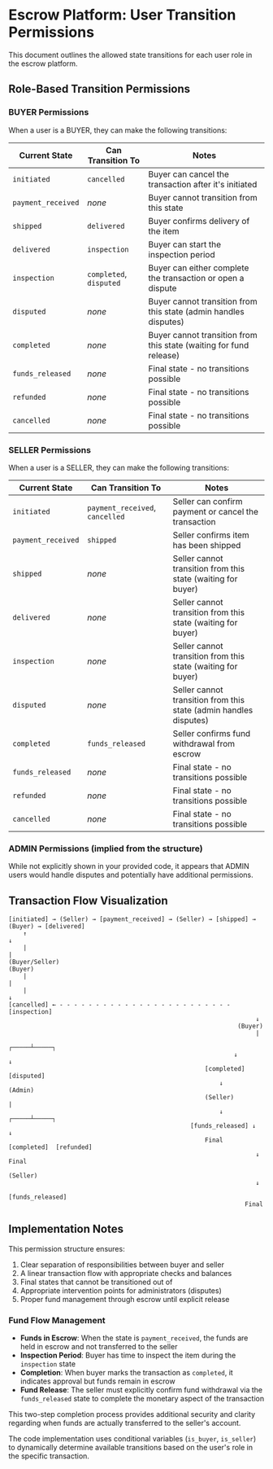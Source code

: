 # Escrow Platform: User Transition Permissions

This document outlines the allowed state transitions for each user role in the escrow platform.

## Role-Based Transition Permissions

### BUYER Permissions
When a user is a BUYER, they can make the following transitions:

| Current State | Can Transition To | Notes |
|---------------|-------------------|-------|
| `initiated` | `cancelled` | Buyer can cancel the transaction after it's initiated |
| `payment_received` | *none* | Buyer cannot transition from this state |
| `shipped` | `delivered` | Buyer confirms delivery of the item |
| `delivered` | `inspection` | Buyer can start the inspection period |
| `inspection` | `completed`, `disputed` | Buyer can either complete the transaction or open a dispute |
| `disputed` | *none* | Buyer cannot transition from this state (admin handles disputes) |
| `completed` | *none* | Buyer cannot transition from this state (waiting for fund release) |
| `funds_released` | *none* | Final state - no transitions possible |
| `refunded` | *none* | Final state - no transitions possible |
| `cancelled` | *none* | Final state - no transitions possible |

### SELLER Permissions
When a user is a SELLER, they can make the following transitions:

| Current State | Can Transition To | Notes |
|---------------|-------------------|-------|
| `initiated` | `payment_received`, `cancelled` | Seller can confirm payment or cancel the transaction |
| `payment_received` | `shipped` | Seller confirms item has been shipped |
| `shipped` | *none* | Seller cannot transition from this state (waiting for buyer) |
| `delivered` | *none* | Seller cannot transition from this state (waiting for buyer) |
| `inspection` | *none* | Seller cannot transition from this state (waiting for buyer) |
| `disputed` | *none* | Seller cannot transition from this state (admin handles disputes) |
| `completed` | `funds_released` | Seller confirms fund withdrawal from escrow |
| `funds_released` | *none* | Final state - no transitions possible |
| `refunded` | *none* | Final state - no transitions possible |
| `cancelled` | *none* | Final state - no transitions possible |

### ADMIN Permissions (implied from the structure)
While not explicitly shown in your provided code, it appears that ADMIN users would handle disputes and potentially have additional permissions.

## Transaction Flow Visualization

```
[initiated] → (Seller) → [payment_received] → (Seller) → [shipped] → (Buyer) → [delivered] 
    ↑                                                                    ↓
    |                                                                    |
(Buyer/Seller)                                                     (Buyer)
    |                                                                    |
    |                                                                    ↓
[cancelled] ← - - - - - - - - - - - - - - - - - - - - - - - - [inspection]
                                                                    ↓
                                                               (Buyer)
                                                                    |
                                                              ┌─────┴─────┐
                                                              ↓           ↓
                                                      [completed]    [disputed]
                                                          ↓          (Admin)
                                                      (Seller)           |
                                                          ↓        ┌─────┴─────┐
                                                  [funds_released] ↓           ↓
                                                      Final    [completed]  [refunded]
                                                                    ↓          Final
                                                               (Seller)
                                                                    ↓
                                                            [funds_released]
                                                                 Final
```

## Implementation Notes

This permission structure ensures:
1. Clear separation of responsibilities between buyer and seller
2. A linear transaction flow with appropriate checks and balances
3. Final states that cannot be transitioned out of
4. Appropriate intervention points for administrators (disputes)
5. Proper fund management through escrow until explicit release

### Fund Flow Management

- **Funds in Escrow**: When the state is `payment_received`, the funds are held in escrow and not transferred to the seller
- **Inspection Period**: Buyer has time to inspect the item during the `inspection` state
- **Completion**: When buyer marks the transaction as `completed`, it indicates approval but funds remain in escrow
- **Fund Release**: The seller must explicitly confirm fund withdrawal via the `funds_released` state to complete the monetary aspect of the transaction

This two-step completion process provides additional security and clarity regarding when funds are actually transferred to the seller's account.

The code implementation uses conditional variables (`is_buyer`, `is_seller`) to dynamically determine available transitions based on the user's role in the specific transaction.